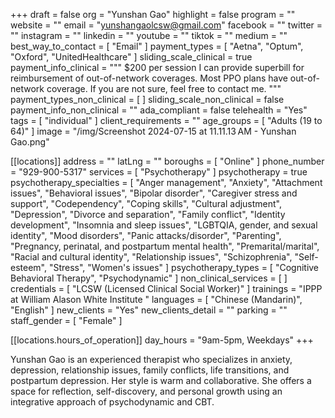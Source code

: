 +++
draft = false
org = "Yunshan Gao"
highlight = false
program = ""
website = ""
email = "yunshangaolcsw@gmail.com"
facebook = ""
twitter = ""
instagram = ""
linkedin = ""
youtube = ""
tiktok = ""
medium = ""
best_way_to_contact = [ "Email" ]
payment_types = [ "Aetna", "Optum", "Oxford", "UnitedHealthcare" ]
sliding_scale_clinical = true
payment_info_clinical = """
$200 per session
I can provide superbill for reimbursement of out-of-network coverages. Most PPO plans have out-of-network coverage. If you are not sure, feel free to contact me. """
payment_types_non_clinical = [ ]
sliding_scale_non_clinical = false
payment_info_non_clinical = ""
ada_compliant = false
telehealth = "Yes"
tags = [ "individual" ]
client_requirements = ""
age_groups = [ "Adults (19 to 64)" ]
image = "/img/Screenshot 2024-07-15 at 11.11.13 AM - Yunshan Gao.png"

[[locations]]
address = ""
latLng = ""
boroughs = [ "Online" ]
phone_number = "929-900-5317"
services = [ "Psychotherapy" ]
psychotherapy = true
psychotherapy_specialties = [
  "Anger management",
  "Anxiety",
  "Attachment issues",
  "Behavioral issues",
  "Bipolar disorder",
  "Caregiver stress and support",
  "Codependency",
  "Coping skills",
  "Cultural adjustment",
  "Depression",
  "Divorce and separation",
  "Family conflict",
  "Identity development",
  "Insomnia and sleep issues",
  "LGBTQIA, gender, and sexual identity",
  "Mood disorders",
  "Panic attacks/disorder",
  "Parenting",
  "Pregnancy, perinatal, and postpartum mental health",
  "Premarital/marital",
  "Racial and cultural identity",
  "Relationship issues",
  "Schizophrenia",
  "Self-esteem",
  "Stress",
  "Women's issues"
]
psychotherapy_types = [ "Cognitive Behavioral Therapy", "Psychodynamic" ]
non_clinical_services = [ ]
credentials = [ "LCSW (Licensed Clinical Social Worker)" ]
trainings = "IPPP at William Alason White Institute "
languages = [ "Chinese (Mandarin)", "English" ]
new_clients = "Yes"
new_clients_detail = ""
parking = ""
staff_gender = [ "Female" ]

  [[locations.hours_of_operation]]
  day_hours = "9am-5pm, Weekdays"
+++

Yunshan Gao is an experienced therapist who specializes in anxiety, depression, relationship issues, family conflicts, life transitions, and postpartum depression. Her style is warm and collaborative. She offers a space for reflection, self-discovery, and personal growth using an integrative approach of psychodynamic and CBT.
